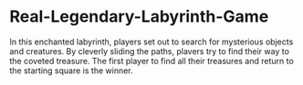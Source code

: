 # Real-Legendary-Labyrinth-Game
In this enchanted labyrinth, players set out to search for mysterious objects and creatures. By cleverly sliding the paths, plavers try to find their way to the coveted treasure. The first player to find all their treasures and return to the starting square is the winner.

